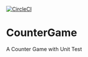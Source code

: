 [![CircleCI](https://circleci.com/gh/szryldrm/CounterGame.svg?style=svg)](https://circleci.com/gh/szryldrm/CounterGame)

# CounterGame
A Counter Game with Unit Test

